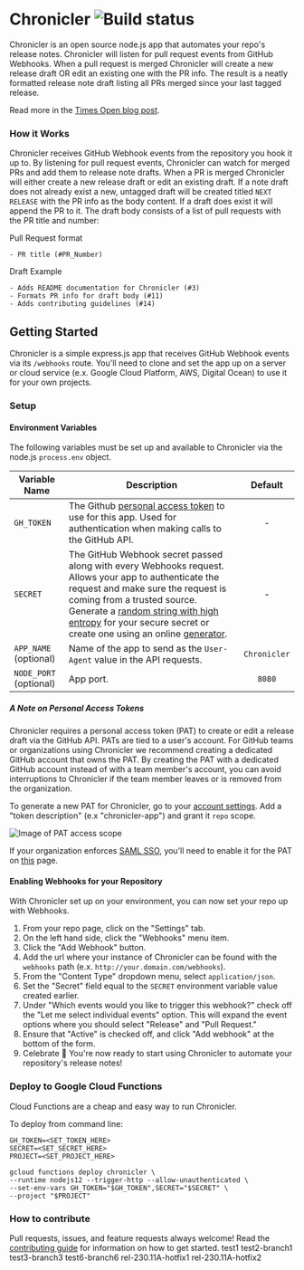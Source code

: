 # Chronicler ![](https://travis-ci.org/NYTimes/Chronicler.svg?branch=master "Build status")

Chronicler is an open source node.js app that automates your repo's release notes.  Chronicler will listen for pull request events from GitHub Webhooks.  When a pull request is merged Chronicler will create a new release draft OR edit an existing one with the PR info.  The result is a neatly formatted release note draft listing all PRs merged since your last tagged release.

Read more in the [Times Open blog post](https://open.nytimes.com/open-source-automating-release-notes-in-github-dd08f964465c).

### How it Works
Chronicler receives GitHub Webhook events from the repository you hook it up to.  By listening for pull request events, Chronicler can watch for merged PRs and add them to release note drafts.  When a PR is merged Chronicler will either create a new release draft or edit an existing draft.  If a note draft does not already exist a new, untagged draft will be created titled `NEXT RELEASE` with the PR info as the body content.  If a draft does exist it will append the PR to it.  The draft body consists of a list of pull requests with the PR title and number:

Pull Request format
```
- PR title (#PR_Number)
```

Draft Example
```
- Adds README documentation for Chronicler (#3)
- Formats PR info for draft body (#11)
- Adds contributing guidelines (#14)
```

## Getting Started
Chronicler is a simple express.js app that receives GitHub Webhook events via its `/webhooks` route.  You'll need to clone and set the app up on a server or cloud service (e.x. Google Cloud Platform, AWS, Digital Ocean) to use it for your own projects.

### Setup

#### Environment Variables
The following variables must be set up and available to Chronicler via the node.js `process.env` object.

**Variable Name** | **Description** | **Default**
--- | --- | :---:
`GH_TOKEN` | The Github [personal access token](https://github.com/settings/tokens) to use for this app.  Used for authentication when making calls to the GitHub API. | -
`SECRET` | The GitHub Webhook secret passed along with every Webhooks request.  Allows your app to authenticate the request and make sure the request is coming from a trusted source.  Generate a [random string with high entropy](https://developer.github.com/webhooks/securing/#setting-your-secret-token) for your secure secret or create one using an online [generator](https://randomkeygen.com/). | -
`APP_NAME` (optional) | Name of the app to send as the `User-Agent` value in the API requests. | `Chronicler`
`NODE_PORT` (optional) | App port. | `8080`

##### A Note on Personal Access Tokens
Chronicler requires a personal access token (PAT) to create or edit a release draft via the GitHub API.  PATs are tied to a user's account.  For GitHub teams or organizations using Chronicler we recommend creating a dedicated GitHub account that owns the PAT.  By creating the PAT with a dedicated GitHub account instead of with a team member's account, you can avoid interruptions to Chronicler if the team member leaves or is removed from the organization.

To generate a new PAT for Chronicler, go to your [account settings](https://github.com/settings/tokens/new).  Add a "token description" (e.x "chronicler-app") and grant it `repo` scope.

![Image of PAT access scope](docs/pat-scope.png)

If your organization enforces [SAML SSO](https://docs.github.com/en/free-pro-team@latest/github/setting-up-and-managing-organizations-and-teams/enforcing-saml-single-sign-on-for-your-organization), you'll need to enable it for the PAT on [this](https://github.com/settings/tokens) page.

#### Enabling Webhooks for your Repository
With Chronicler set up on your environment, you can now set your repo up with Webhooks.

1. From your repo page, click on the "Settings" tab.
2. On the left hand side, click the "Webhooks" menu item.
3. Click the "Add Webhook" button.
4. Add the url where your instance of Chronicler can be found with the `webhooks` path (e.x. `http://your.domain.com/webhooks`).
5. From the "Content Type" dropdown menu, select `application/json`.
6. Set the "Secret" field equal to the `SECRET` environment variable value created earlier.
7. Under "Which events would you like to trigger this webhook?" check off the "Let me select individual events" option.  This will expand the event options where you should select "Release" and "Pull Request."
8. Ensure that "Active" is checked off, and click "Add webhook" at the bottom of the form.
9. Celebrate :tada: You're now ready to start using Chronicler to automate your repository's release notes!

### Deploy to Google Cloud Functions
Cloud Functions are a cheap and easy way to run Chronicler.

To deploy from command line:
``` shell
GH_TOKEN=<SET_TOKEN_HERE>
SECRET=<SET_SECRET_HERE>
PROJECT=<SET_PROJECT_HERE>

gcloud functions deploy chronicler \
--runtime nodejs12 --trigger-http --allow-unauthenticated \
--set-env-vars GH_TOKEN="$GH_TOKEN",SECRET="$SECRET" \
--project "$PROJECT"
```

### How to contribute
Pull requests, issues, and feature requests always welcome! Read the [contributing guide](docs/CONTRIBUTING.md) for information on how to get started.
test1
test2-branch1
test3-branch3
test6-branch6
rel-230.11A-hotfix1
rel-230.11A-hotfix2
